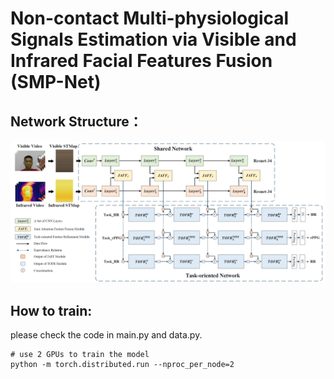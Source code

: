 # Non-contact Multi-physiological Signals Estimation via Visible and Infrared Facial Features Fusion (SMP-Net)

## Network Structure：
![image](SMP-Net.png)

## How to train:
please check the code in main.py and data.py.
```
# use 2 GPUs to train the model
python -m torch.distributed.run --nproc_per_node=2
```
